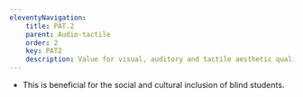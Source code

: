 ```yaml
---
eleventyNavigation:
    title: PAT.2
    parent: Audio-tactile
    order: 2
    key: PAT2
    description: Value for visual, auditory and tactile aesthetic quality.
---
```

- This is beneficial for the social and cultural inclusion of blind students.
